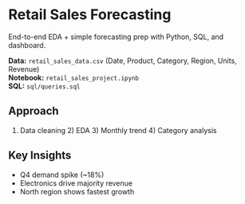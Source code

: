 # Retail Sales Forecasting
End-to-end EDA + simple forecasting prep with Python, SQL, and dashboard.

**Data:** `retail_sales_data.csv` (Date, Product, Category, Region, Units, Revenue)  
**Notebook:** `retail_sales_project.ipynb`  
**SQL:** `sql/queries.sql`

## Approach
1) Data cleaning  2) EDA  3) Monthly trend  4) Category analysis

## Key Insights
- Q4 demand spike (~18%)
- Electronics drive majority revenue
- North region shows fastest growth
